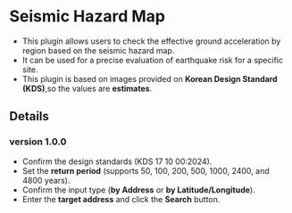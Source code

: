 # Seismic Hazard Map
- This plugin allows users to check the effective ground acceleration by region based on the seismic hazard map.
- It can be used for a precise evaluation of earthquake risk for a specific site.
- This plugin is based on images provided on **Korean Design Standard (KDS)**,so the values are **estimates**.
 
 
## Details
### version 1.0.0
- Confirm the design standards (KDS 17 10 00:2024).
- Set the **return period** (supports 50, 100, 200, 500, 1000, 2400, and 4800 years).
- Confirm the input type (**by Address** or **by Latitude/Longitude**).
- Enter the **target address** and click the **Search** button.
